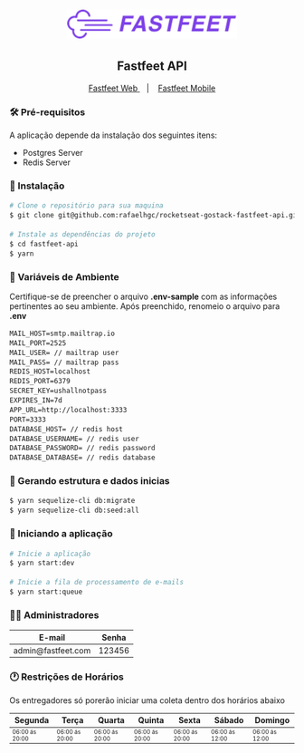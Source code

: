 <h1 align="center">
  <img alt="Fastfeet" title="Fastfeet" src=".github/logo.png" width="300px" />
</h1>

<h2 align="center">
  Fastfeet API
</h2>

<p align="center">
  <a href="https://github.com/rafaelhgc/rocketseat-gostack-fastfeet-web">
    Fastfeet Web
  </a>
  &nbsp;&nbsp;&nbsp;|&nbsp;&nbsp;&nbsp;
  <a href="https://github.com/rafaelhgc/rocketseat-gostack-fastfeet-mobile">
    Fastfeet Mobile
  </a>
</p>

<h3>🛠 Pré-requisitos</h3>
<p>
  A aplicação depende da instalação dos seguintes itens:
</p>

<ul>
  <li>Postgres Server</li>
  <li>Redis Server</li>
</ul>

<h3>💽 Instalação</h3>

```sh
# Clone o repositório para sua maquina
$ git clone git@github.com:rafaelhgc/rocketseat-gostack-fastfeet-api.git fastfeet-api

# Instale as dependências do projeto
$ cd fastfeet-api
$ yarn
```

<h3>📑 Variáveis de Ambiente</h3>

<p>
  Certifique-se de preencher o arquivo <strong>.env-sample</strong> com as informações pertinentes ao seu ambiente. Após preenchido, renomeio o arquivo para <strong>.env</strong>
</p>

```txt
MAIL_HOST=smtp.mailtrap.io
MAIL_PORT=2525
MAIL_USER= // mailtrap user
MAIL_PASS= // mailtrap pass
REDIS_HOST=localhost
REDIS_PORT=6379
SECRET_KEY=ushallnotpass
EXPIRES_IN=7d
APP_URL=http://localhost:3333
PORT=3333
DATABASE_HOST= // redis host
DATABASE_USERNAME= // redis user
DATABASE_PASSWORD= // redis password
DATABASE_DATABASE= // redis database
```

<h3>🎲 Gerando estrutura e dados inicias</h3>

```sh
$ yarn sequelize-cli db:migrate
$ yarn sequelize-cli db:seed:all
```

<h3>🚀 Iniciando a aplicação</h3>

```sh
# Inicie a aplicação
$ yarn start:dev

# Inicie a fila de processamento de e-mails
$ yarn start:queue
```

<h3>👨‍🔧 Administradores</h3>

<table>
  <thead>
    <tr>
      <th>E-mail</th>
      <th>Senha</th>
    </tr>
  </thead>
  <tboby>
    <tr>
      <td>admin@fastfeet.com</td>
      <td>123456</td>
    </tr>
  </tbody>
</table>

<h3>🕐 Restrições de Horários</h3>
<p>
  Os entregadores só porerão iniciar uma coleta dentro dos horários abaixo
</p>
<table>
  <thead>
    <tr>
      <th>Segunda</th>
      <th>Terça</th>
      <th>Quarta</th>
      <th>Quinta</th>
      <th>Sexta</th>
      <th>Sábado</th>
      <th>Domingo</th>
    </tr>
  </thead>
  <tboby>
    <tr>
      <td style="font-size: 10px">06:00 ás 20:00</td>
      <td style="font-size: 10px">06:00 ás 20:00</td>
      <td style="font-size: 10px">06:00 ás 20:00</td>
      <td style="font-size: 10px">06:00 ás 20:00</td>
      <td style="font-size: 10px">06:00 ás 20:00</td>
      <td style="font-size: 10px">06:00 ás 12:00</td>
      <td style="font-size: 10px">06:00 ás 12:00</td>
    </tr>
  </tbody>
</table>
